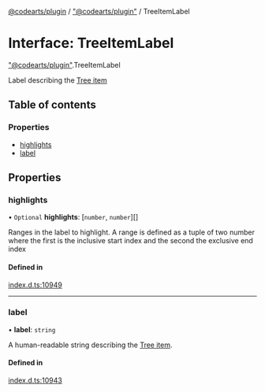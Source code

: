 [@codearts/plugin](../README.md) / ["@codearts/plugin"](../modules/_codearts_plugin_.md) / TreeItemLabel

# Interface: TreeItemLabel

["@codearts/plugin"](../modules/_codearts_plugin_.md).TreeItemLabel

Label describing the [Tree item](../classes/codearts_plugin_.TreeItem.md)

## Table of contents

### Properties

- [highlights](codearts_plugin_.TreeItemLabel.md#highlights)
- [label](codearts_plugin_.TreeItemLabel.md#label)

## Properties

### highlights

• `Optional` **highlights**: [`number`, `number`][]

Ranges in the label to highlight. A range is defined as a tuple of two number where the
first is the inclusive start index and the second the exclusive end index

#### Defined in

[index.d.ts:10949](https://github.com/shuyaqian/cloudide-plugin-api/blob/5b69219/index.d.ts#L10949)

___

### label

• **label**: `string`

A human-readable string describing the [Tree item](../classes/codearts_plugin_.TreeItem.md).

#### Defined in

[index.d.ts:10943](https://github.com/shuyaqian/cloudide-plugin-api/blob/5b69219/index.d.ts#L10943)
